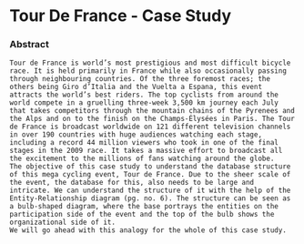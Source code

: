 # Tour De France - Case Study

### Abstract
	Tour de France is world’s most prestigious and most difficult bicycle race. It is held primarily in France while also occasionally passing through neighbouring countries. Of the three foremost races; the others being Giro d’Italia and the Vuelta a Espana, this event attracts the world’s best riders. The top cyclists from around the world compete in a gruelling three-week 3,500 km journey each July that takes competitors through the mountain chains of the Pyrenees and the Alps and on to the finish on the Champs-Élysées in Paris. The Tour de France is broadcast worldwide on 121 different television channels in over 190 countries with huge audiences watching each stage, including a record 44 million viewers who took in one of the final stages in the 2009 race. It takes a massive effort to broadcast all the excitement to the millions of fans watching around the globe.
	The objective of this case study to understand the database structure of this mega cycling event, Tour de France. Due to the sheer scale of the event, the database for this, also needs to be large and intricate. We can understand the structure of it with the help of the Entity-Relationship diagram (pg. no. 6). The structure can be seen as a bulb-shaped diagram, where the base portrays the entities on the participation side of the event and the top of the bulb shows the organizational side of it.
	We will go ahead with this analogy for the whole of this case study. 
